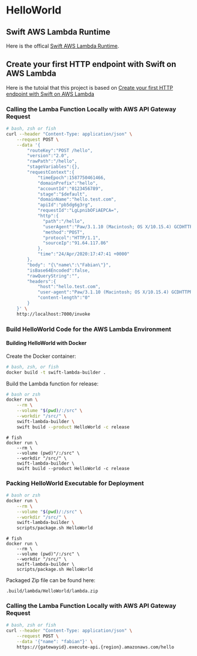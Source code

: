 # HelloWorld

## Swift AWS Lambda Runtime

Here is the offical [Swift AWS Lambda Runtime](https://github.com/swift-server/swift-aws-lambda-runtime/).

## Create your first HTTP endpoint with Swift on AWS Lambda

Here is the tutoial that this project is based on [Create your first HTTP endpoint with Swift on AWS Lambda](https://fabianfett.de/swift-on-aws-lambda-creating-your-first-http-endpoint)

### Calling the Lamba Function Locally with AWS API Gateway Request

```zsh
# bash, zsh or fish
curl --header "Content-Type: application/json" \
    --request POST \
    --data '{
        "routeKey":"POST /hello",
        "version":"2.0",
        "rawPath":"/hello",
        "stageVariables":{},
        "requestContext":{
            "timeEpoch":1587750461466,
            "domainPrefix":"hello",
            "accountId":"0123456789",
            "stage":"$default",
            "domainName":"hello.test.com",
            "apiId":"pb5dg6g3rg",
            "requestId":"LgLpnibOFiAEPCA=",
            "http":{
              "path":"/hello",
              "userAgent":"Paw/3.1.10 (Macintosh; OS X/10.15.4) GCDHTTPRequest",
              "method":"POST",
              "protocol":"HTTP/1.1",
              "sourceIp":"91.64.117.86"
            },
            "time":"24/Apr/2020:17:47:41 +0000"
        },
        "body": "{\"name\":\"Fabian\"}",
        "isBase64Encoded":false,
        "rawQueryString":"",
        "headers":{
            "host":"hello.test.com",
            "user-agent":"Paw/3.1.10 (Macintosh; OS X/10.15.4) GCDHTTPRequest",
            "content-length":"0"
        }
    }' \
    http://localhost:7000/invoke
```

### Build HelloWorld Code for the AWS Lambda Environment

#### Building HelloWorld with Docker

Create the Docker container:

```zsh
# bash, zsh, or fish
docker build -t swift-lambda-builder .
```

Build the Lambda function for release:

```zsh
# bash or zsh
docker run \
    --rm \
    --volume "$(pwd)/:/src" \
    --workdir "/src/" \
    swift-lambda-builder \
    swift build --product HelloWorld -c release
```

```fish
# fish
docker run \
    --rm \
    --volume (pwd)"/:/src" \
    --workdir "/src/" \
    swift-lambda-builder \
    swift build --product HelloWorld -c release
```

### Packing HelloWorld Executable for Deployment

```zsh
# bash or zsh
docker run \
    --rm \
    --volume "$(pwd)/:/src" \
    --workdir "/src/" \
    swift-lambda-builder \
    scripts/package.sh HelloWorld
```

```fish
# fish
docker run \
    --rm \
    --volume (pwd)"/:/src" \
    --workdir "/src/" \
    swift-lambda-builder \
    scripts/package.sh HelloWorld
```
Packaged Zip file can be found here:

```
.build/lambda/HelloWorld/lambda.zip
```

### Calling the Lamba Function Locally with AWS API Gateway Request

```zsh
# bash, zsh or fish
curl --header "Content-Type: application/json" \
    --request POST \
    --data '{"name": "fabian"}' \
    https://{gatewayid}.execute-api.{region}.amazonaws.com/hello
```
